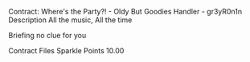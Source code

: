 
Contract: Where's the Party?! - Oldy But Goodies
Handler - gr3yR0n1n
Description
All the music, All the time

Briefing
no clue for you

Contract Files
Sparkle Points 10.00 
